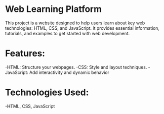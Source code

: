 # Web Learning Platform
This project is a website designed to help users learn about key web technologies: HTML, CSS, and JavaScript. It provides essential information, tutorials, and examples to get started with web development.

# Features:
  -HTML: Structure your webpages.
  -CSS: Style and layout techniques.
  -JavaScript: Add interactivity and dynamic behavior

# Technologies Used:
  -HTML, CSS, JavaScript
